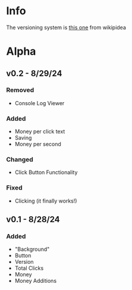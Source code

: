 # Info
The versioning system is [this one](https://en.wikipedia.org/wiki/Software_versioning?scrlybrkr=5594a907#Version_number_ordering_systems) from wikipidea

# Alpha

## v0.2 - 8/29/24
### Removed
- Console Log Viewer
### Added
- Money per click text
- Saving
- Money per second
### Changed
- Click Button Functionality
### Fixed
- Clicking (it finally works!)

## v0.1 - 8/28/24
### Added
- "Background"
- Button
- Version
- Total Clicks
- Money
- Money Additions